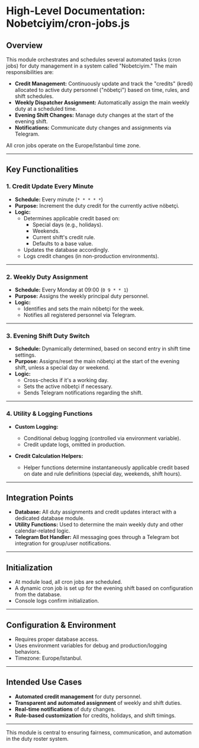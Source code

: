 # High-Level Documentation: Nobetciyim/cron-jobs.js

## Overview

This module orchestrates and schedules several automated tasks (cron jobs) for duty management in a system called "Nobetciyim." The main responsibilities are:

- **Credit Management:** Continuously update and track the "credits" (kredi) allocated to active duty personnel ("nöbetçi") based on time, rules, and shift schedules.
- **Weekly Dispatcher Assignment:** Automatically assign the main weekly duty at a scheduled time.
- **Evening Shift Changes:** Manage duty changes at the start of the evening shift.
- **Notifications:** Communicate duty changes and assignments via Telegram.

All cron jobs operate on the Europe/Istanbul time zone.

---

## Key Functionalities

### 1. **Credit Update Every Minute**

- **Schedule:** Every minute (`* * * * *`)
- **Purpose:** Increment the duty credit for the currently active nöbetçi.
- **Logic:**  
  - Determines applicable credit based on:
    - Special days (e.g., holidays).
    - Weekends.
    - Current shift's credit rule.
    - Defaults to a base value.
  - Updates the database accordingly.
  - Logs credit changes (in non-production environments).

---

### 2. **Weekly Duty Assignment**

- **Schedule:** Every Monday at 09:00 (`0 9 * * 1`)
- **Purpose:** Assigns the weekly principal duty personnel.
- **Logic:**  
  - Identifies and sets the main nöbetçi for the week.
  - Notifies all registered personnel via Telegram.

---

### 3. **Evening Shift Duty Switch**

- **Schedule:** Dynamically determined, based on second entry in shift time settings.
- **Purpose:** Assigns/reset the main nöbetçi at the start of the evening shift, unless a special day or weekend.
- **Logic:**  
  - Cross-checks if it's a working day.
  - Sets the active nöbetçi if necessary.
  - Sends Telegram notifications regarding the shift.

---

### 4. **Utility & Logging Functions**

- **Custom Logging:**  
  - Conditional debug logging (controlled via environment variable).
  - Credit update logs, omitted in production.

- **Credit Calculation Helpers:**  
  - Helper functions determine instantaneously applicable credit based on date and rule definitions (special day, weekends, shift hours).

---

## Integration Points

- **Database:** All duty assignments and credit updates interact with a dedicated database module.
- **Utility Functions:** Used to determine the main weekly duty and other calendar-related logic.
- **Telegram Bot Handler:** All messaging goes through a Telegram bot integration for group/user notifications.

---

## Initialization

- At module load, all cron jobs are scheduled.
- A dynamic cron job is set up for the evening shift based on configuration from the database.
- Console logs confirm initialization.

---

## Configuration & Environment

- Requires proper database access.
- Uses environment variables for debug and production/logging behaviors.
- Timezone: Europe/Istanbul.

---

## Intended Use Cases

- **Automated credit management** for duty personnel.
- **Transparent and automated assignment** of weekly and shift duties.
- **Real-time notifications** of duty changes.
- **Rule-based customization** for credits, holidays, and shift timings.

---

This module is central to ensuring fairness, communication, and automation in the duty roster system.